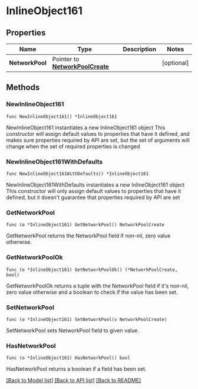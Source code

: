 # InlineObject161

## Properties

Name | Type | Description | Notes
------------ | ------------- | ------------- | -------------
**NetworkPool** | Pointer to [**NetworkPoolCreate**](networkPoolCreate.md) |  | [optional] 

## Methods

### NewInlineObject161

`func NewInlineObject161() *InlineObject161`

NewInlineObject161 instantiates a new InlineObject161 object
This constructor will assign default values to properties that have it defined,
and makes sure properties required by API are set, but the set of arguments
will change when the set of required properties is changed

### NewInlineObject161WithDefaults

`func NewInlineObject161WithDefaults() *InlineObject161`

NewInlineObject161WithDefaults instantiates a new InlineObject161 object
This constructor will only assign default values to properties that have it defined,
but it doesn't guarantee that properties required by API are set

### GetNetworkPool

`func (o *InlineObject161) GetNetworkPool() NetworkPoolCreate`

GetNetworkPool returns the NetworkPool field if non-nil, zero value otherwise.

### GetNetworkPoolOk

`func (o *InlineObject161) GetNetworkPoolOk() (*NetworkPoolCreate, bool)`

GetNetworkPoolOk returns a tuple with the NetworkPool field if it's non-nil, zero value otherwise
and a boolean to check if the value has been set.

### SetNetworkPool

`func (o *InlineObject161) SetNetworkPool(v NetworkPoolCreate)`

SetNetworkPool sets NetworkPool field to given value.

### HasNetworkPool

`func (o *InlineObject161) HasNetworkPool() bool`

HasNetworkPool returns a boolean if a field has been set.


[[Back to Model list]](../README.md#documentation-for-models) [[Back to API list]](../README.md#documentation-for-api-endpoints) [[Back to README]](../README.md)


